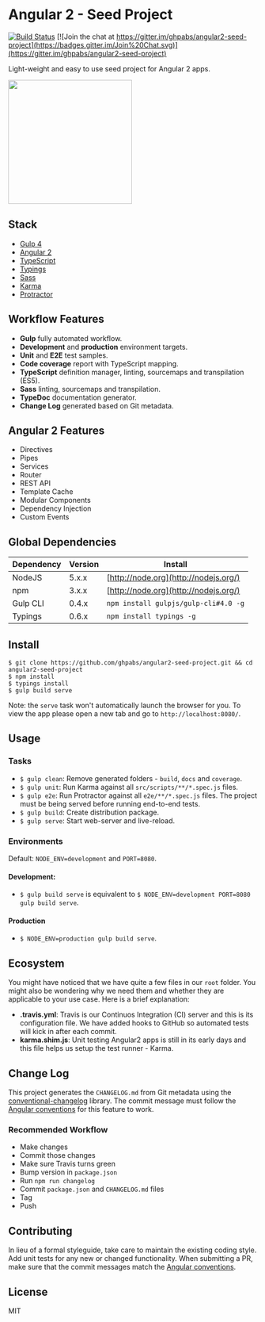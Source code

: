 # Angular 2 - Seed Project

[![Build Status](https://travis-ci.org/ghpabs/angular2-seed-project.svg?branch=master)](https://travis-ci.org/ghpabs/angular2-seed-project)
[![Join the chat at https://gitter.im/ghpabs/angular2-seed-project](https://badges.gitter.im/Join%20Chat.svg)](https://gitter.im/ghpabs/angular2-seed-project)

Light-weight and easy to use seed project for Angular 2 apps.

<img src="http://i.imgur.com/gM0tsOZ.png" width="250px">

## Stack
- [Gulp 4](http://gulpjs.com/)
- [Angular 2](https://angular.io/)
- [TypeScript](http://www.typescriptlang.org/)
- [Typings](https://github.com/typings/typings)
- [Sass](http://sass-lang.com/)
- [Karma](http://karma-runner.github.io/)
- [Protractor](http://www.protractortest.org/)

## Workflow Features
- **Gulp** fully automated workflow.
- **Development** and **production** environment targets.
- **Unit** and **E2E** test samples.
- **Code coverage** report with TypeScript mapping.
- **TypeScript** definition manager, linting, sourcemaps and transpilation (ES5).
- **Sass** linting, sourcemaps and transpilation.
- **TypeDoc** documentation generator.
- **Change Log** generated based on Git metadata.

## Angular 2 Features
- Directives
- Pipes
- Services
- Router
- REST API
- Template Cache
- Modular Components
- Dependency Injection
- Custom Events

## Global Dependencies

| Dependency | Version | Install                               |
| ---------- | ------- | ------------------------------------- |
| NodeJS     | 5.x.x   | [http://node.org](http://nodejs.org/) |
| npm        | 3.x.x   | [http://node.org](http://nodejs.org/) |
| Gulp CLI   | 0.4.x   | `npm install gulpjs/gulp-cli#4.0 -g`  |
| Typings    | 0.6.x   | `npm install typings -g`              |

## Install
```
$ git clone https://github.com/ghpabs/angular2-seed-project.git && cd angular2-seed-project
$ npm install
$ typings install
$ gulp build serve
```

Note: the `serve` task won't automatically launch the browser for you.
To view the app please open a new tab and go to `http://localhost:8080/`.

## Usage
### Tasks
- `$ gulp clean`: Remove generated folders - `build`, `docs` and `coverage`.
- `$ gulp unit`: Run Karma against all `src/scripts/**/*.spec.js` files.
- `$ gulp e2e`: Run Protractor against all `e2e/**/*.spec.js` files. The project must be being served before running end-to-end tests.
- `$ gulp build`: Create distribution package.
- `$ gulp serve`: Start web-server and live-reload.

### Environments
Default: `NODE_ENV=development` and `PORT=8080`.

#### Development:
- `$ gulp build serve` is equivalent to
`$ NODE_ENV=development PORT=8080 gulp build serve`.

#### Production
- `$ NODE_ENV=production gulp build serve`.

## Ecosystem
You might have noticed that we have quite a few files in our `root` folder. You might also be wondering why we need them and whether they are applicable to your use case. Here is a brief explanation:

- **.travis.yml**: Travis is our Continuos Integration (CI) server and this is its configuration file. We have added hooks to GitHub so automated tests will kick in after each commit.
- **karma.shim.js**: Unit testing Angular2 apps is still in its early days and this file helps us setup the test runner - Karma.

## Change Log
This project generates the `CHANGELOG.md` from Git metadata using the [conventional-changelog](https://github.com/ajoslin/conventional-changelog) library. The commit message must follow the [Angular conventions][angular-commit-message-format] for this feature to work.

### Recommended Workflow
- Make changes
- Commit those changes
- Make sure Travis turns green
- Bump version in `package.json`
- Run `npm run changelog`
- Commit `package.json` and `CHANGELOG.md` files
- Tag
- Push

## Contributing
In lieu of a formal styleguide, take care to maintain the existing coding style. Add unit tests for any new or changed functionality. When submitting a PR, make sure that the commit messages match the [Angular conventions][angular-commit-message-format].

## License
MIT

[angular-commit-message-format]: https://github.com/angular/angular/blob/master/CONTRIBUTING.md#commit-message-format
